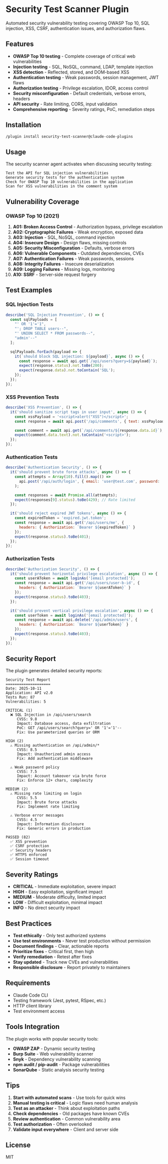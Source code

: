 # Security Test Scanner Plugin

Automated security vulnerability testing covering OWASP Top 10, SQL injection, XSS, CSRF, authentication issues, and authorization flaws.

## Features

- **OWASP Top 10 testing** - Complete coverage of critical web vulnerabilities
- **Injection testing** - SQL, NoSQL, command, LDAP, template injection
- **XSS detection** - Reflected, stored, and DOM-based XSS
- **Authentication testing** - Weak passwords, session management, JWT flaws
- **Authorization testing** - Privilege escalation, IDOR, access control
- **Security misconfiguration** - Default credentials, verbose errors, headers
- **API security** - Rate limiting, CORS, input validation
- **Comprehensive reporting** - Severity ratings, PoC, remediation steps

## Installation

```bash
/plugin install security-test-scanner@claude-code-plugins
```

## Usage

The security scanner agent activates when discussing security testing:

```
Test the API for SQL injection vulnerabilities
Generate security tests for the authentication system
Check for OWASP Top 10 vulnerabilities in the application
Scan for XSS vulnerabilities in the comment system
```

## Vulnerability Coverage

### OWASP Top 10 (2021)

1. **A01: Broken Access Control** - Authorization bypass, privilege escalation
2. **A02: Cryptographic Failures** - Weak encryption, exposed data
3. **A03: Injection** - SQL, NoSQL, command injection
4. **A04: Insecure Design** - Design flaws, missing controls
5. **A05: Security Misconfiguration** - Defaults, verbose errors
6. **A06: Vulnerable Components** - Outdated dependencies, CVEs
7. **A07: Authentication Failures** - Weak passwords, sessions
8. **A08: Integrity Failures** - Insecure deserialization
9. **A09: Logging Failures** - Missing logs, monitoring
10. **A10: SSRF** - Server-side request forgery

## Test Examples

### SQL Injection Tests

```javascript
describe('SQL Injection Prevention', () => {
  const sqlPayloads = [
    "' OR '1'='1",
    "'; DROP TABLE users--",
    "' UNION SELECT * FROM passwords--",
    "admin'--"
  ];

  sqlPayloads.forEach(payload => {
    it(`should block SQL injection: ${payload}`, async () => {
      const response = await api.get(`/api/users?query=${payload}`);
      expect(response.status).not.toBe(200);
      expect(response.data).not.toContain('SQL');
    });
  });
});
```

### XSS Prevention Tests

```javascript
describe('XSS Prevention', () => {
  it('should sanitize script tags in user input', async () => {
    const xssPayload = '<script>alert("XSS")</script>';
    const response = await api.post('/api/comments', { text: xssPayload });

    const comment = await api.get(`/api/comments/${response.data.id}`);
    expect(comment.data.text).not.toContain('<script>');
  });
});
```

### Authentication Tests

```javascript
describe('Authentication Security', () => {
  it('should prevent brute force attacks', async () => {
    const attempts = Array(10).fill().map(() =>
      api.post('/api/auth/login', { email: 'user@test.com', password: 'wrong' })
    );

    const responses = await Promise.all(attempts);
    expect(responses[9].status).toBe(429); // Rate limited
  });

  it('should reject expired JWT tokens', async () => {
    const expiredToken = 'expired.jwt.token';
    const response = await api.get('/api/users/me', {
      headers: { Authorization: `Bearer ${expiredToken}` }
    });
    expect(response.status).toBe(401);
  });
});
```

### Authorization Tests

```javascript
describe('Authorization Security', () => {
  it('should prevent horizontal privilege escalation', async () => {
    const userAToken = await loginAs('[email protected]');
    const response = await api.get('/api/users/user-b-id', {
      headers: { Authorization: `Bearer ${userAToken}` }
    });
    expect(response.status).toBe(403);
  });

  it('should prevent vertical privilege escalation', async () => {
    const userToken = await loginAs('[email protected]');
    const response = await api.delete('/api/admin/users', {
      headers: { Authorization: `Bearer ${userToken}` }
    });
    expect(response.status).toBe(403);
  });
});
```

## Security Report

The plugin generates detailed security reports:

```
Security Test Report
====================
Date: 2025-10-11
Application: API v2.0
Tests Run: 87
Vulnerabilities: 5

CRITICAL (1)
  ❌ SQL Injection in /api/users/search
     CVSS: 9.8
     Impact: Database access, data exfiltration
     PoC: GET /api/users/search?query=' OR '1'='1'--
     Fix: Use parameterized queries or ORM

HIGH (2)
  ⚠️ Missing authentication on /api/admin/*
     CVSS: 8.5
     Impact: Unauthorized admin access
     Fix: Add authentication middleware

  ⚠️ Weak password policy
     CVSS: 7.5
     Impact: Account takeover via brute force
     Fix: Enforce 12+ chars, complexity

MEDIUM (2)
  ⚠️ Missing rate limiting on login
     CVSS: 5.5
     Impact: Brute force attacks
     Fix: Implement rate limiting

  ⚠️ Verbose error messages
     CVSS: 4.5
     Impact: Information disclosure
     Fix: Generic errors in production

PASSED (82)
  ✅ XSS prevention
  ✅ CSRF protection
  ✅ Security headers
  ✅ HTTPS enforced
  ✅ Session timeout
```

## Severity Ratings

- **CRITICAL** - Immediate exploitation, severe impact
- **HIGH** - Easy exploitation, significant impact
- **MEDIUM** - Moderate difficulty, limited impact
- **LOW** - Difficult exploitation, minimal impact
- **INFO** - No direct security impact

## Best Practices

- **Test ethically** - Only test authorized systems
- **Use test environments** - Never test production without permission
- **Document findings** - Clear, actionable reports
- **Prioritize fixes** - Critical first, then high
- **Verify remediation** - Retest after fixes
- **Stay updated** - Track new CVEs and vulnerabilities
- **Responsible disclosure** - Report privately to maintainers

## Requirements

- Claude Code CLI
- Testing framework (Jest, pytest, RSpec, etc.)
- HTTP client library
- Test environment access

## Tools Integration

The plugin works with popular security tools:

- **OWASP ZAP** - Dynamic security testing
- **Burp Suite** - Web vulnerability scanner
- **Snyk** - Dependency vulnerability scanning
- **npm audit / pip-audit** - Package vulnerabilities
- **SonarQube** - Static analysis security testing

## Tips

1. **Start with automated scans** - Use tools for quick wins
2. **Manual testing is critical** - Logic flaws need human analysis
3. **Test as an attacker** - Think about exploitation paths
4. **Check dependencies** - Old packages have known CVEs
5. **Review authentication** - Common vulnerability area
6. **Test authorization** - Often overlooked
7. **Validate input everywhere** - Client and server side

## License

MIT
